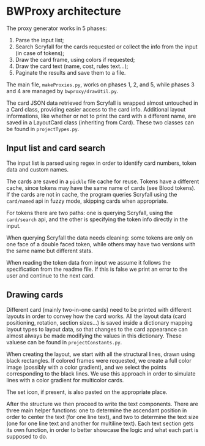 # BWProxy architecture

The proxy generator works in 5 phases:

1. Parse the input list;
2. Search Scryfall for the cards requested or collect the info from the input (in case of tokens);
3. Draw the card frame, using colors if requested;
4. Draw the card text (name, cost, rules text...);
5. Paginate the results and save them to a file.

The main file, `makeProxies.py`, works on phases 1, 2, and 5,
while phases 3 and 4 are managed by `bwproxy/drawUtil.py`.

The card JSON data retrieved from Scryfall is wrapped almost untouched in a Card class, providing easier access to the card info.
Additional layout informations, like whether or not to print the card with a different name, are saved in a LayoutCard class (inheriting from Card).
These two classes can be found in `projectTypes.py`.

## Input list and card search

The input list is parsed using regex in order to identify card numbers, token data and custom names.

The cards are saved in a `pickle` file cache for reuse. Tokens have a different cache, since tokens may have the same name of cards (see Blood tokens).
If the cards are not in cache, the program queries Scryfall using the `card/named` api in fuzzy mode, skipping cards when appropriate.

For tokens there are two paths: one is querying Scryfall, using the `card/search` api, and the other is specifying the token info directly in the input.

When querying Scryfall the data needs cleaning: some tokens are only on one face of a double faced token, while others may have two versions with the same name but different stats.

When reading the token data from input we assume it follows the specification from the readme file.
If this is false we print an error to the user and continue to the next card.

## Drawing cards

Different card (mainly two-in-one cards) need to be printed with different layouts in order to convey how the card works.
All the layout data (card positioning, rotation, section sizes...) is saved inside a dictionary mapping layout types to layout data, so that changes to the card appearance can almost always be made modifying the values in this dictionary. These valuese can be found in `projectConstants.py`.

When creating the layout, we start with all the structural lines, drawn using black rectangles.
If colored frames were requested, we create a full color image (possibly with a color gradient), and we select the points corresponding to the black lines.
We use this approach in order to simulate lines with a color gradient for multicolor cards.

The set icon, if present, is also pasted on the appropriate place.

After the structure we then proceed to write the text components.
There are three main helper functions: one to determine the ascendant position in order to center the text (for one line text), and two to determine the text size (one for one line text and another for multiline text).
Each text section gets its own function, in order to better showcase the logic and what each part is supposed to do.

